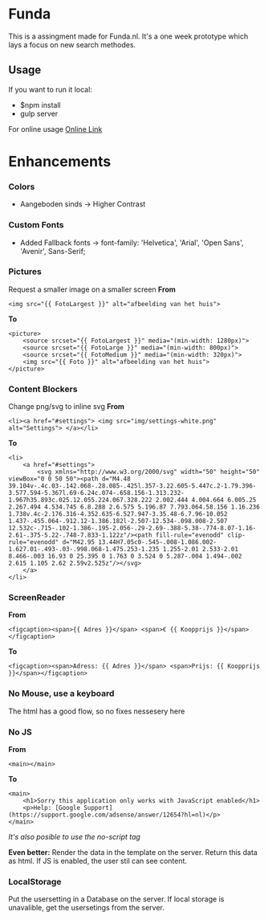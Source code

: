 # Funda
This is a assingment made for Funda.nl. It's a one week prototype which lays a focus on new search methodes.

## Usage
If you want to run it local:
* $npm install
* gulp server

For online usage
[Online Link](http://martijnnieuwenhuizen.nl/funda/)

# Enhancements
### Colors
* Aangeboden sinds -> Higher Contrast

### Custom Fonts
* Added Fallback fonts -> font-family: 'Helvetica', 'Arial', 'Open Sans', 'Avenir', Sans-Serif;

### Pictures
Request a smaller image on a smaller screen
**From**
```
<img src="{{ FotoLargest }}" alt="afbeelding van het huis">
```
**To**
```
<picture>
    <source srcset="{{ FotoLargest }}" media="(min-width: 1280px)">
    <source srcset="{{ FotoLarge }}" media="(min-width: 800px)">
    <source srcset="{{ FotoMedium }}" media="(min-width: 320px)">
    <img src="{{ Foto }}" alt="afbeelding van het huis">	
</picture>
```

### Content Blockers
Change png/svg to inline svg
**From**
```
<li><a href="#settings"> <img src="img/settings-white.png" alt="Settings"> </a></li>
```
**To**
```
<li>
	<a href="#settings"> 
		<svg xmlns="http://www.w3.org/2000/svg" width="50" height="50" viewBox="0 0 50 50"><path d="M4.48 39.104v-.4c.03-.142.068-.28.085-.425l.357-3.22.605-5.447c.2-1.79.396-3.577.594-5.367l.69-6.24c.074-.658.156-1.313.232-1.967h35.893c.025.12.055.224.067.328.222 2.002.444 4.004.664 6.005.25 2.267.494 4.534.745 6.8.288 2.6.575 5.196.87 7.793.064.58.156 1.16.236 1.738v.4c-2.176.316-4.352.635-6.527.947-3.35.48-6.7.96-10.052 1.437-.455.064-.912.12-1.386.182l-2.507-12.534-.098.008-2.507 12.532c-.715-.102-1.386-.195-2.056-.29-2.69-.388-5.38-.774-8.07-1.16-2.61-.375-5.22-.748-7.833-1.122z"/><path fill-rule="evenodd" clip-rule="evenodd" d="M42.95 13.44H7.05c0-.545-.008-1.086.002-1.627.01-.493-.03-.998.068-1.475.253-1.235 1.255-2.01 2.533-2.01 8.466-.003 16.93 0 25.395 0 1.763 0 3.524 0 5.287-.004 1.494-.002 2.615 1.105 2.62 2.59v2.525z"/></svg>
	</a>
</li>
```


### ScreenReader
**From**
```
<figcaption><span>{{ Adres }}</span> <span>€ {{ Koopprijs }}</span></figcaption>
```
**To**
```
<figcaption><span>Adress: {{ Adres }}</span> <span>Prijs: {{ Koopprijs }}</span></figcaption>	
```

### No Mouse, use a keyboard
The html has a good flow, so no fixes nessesery here

### No JS
**From**
```
<main></main>
```
**To**
```
<main>
	<h1>Sorry this application only works with JavaScript enabled</h1>
	<p>Help: [Google Support](https://support.google.com/adsense/answer/12654?hl=nl)</p>
</main>
```
*It's also posible to use the no-script tag*

**Even better:**
Render the data in the template on the server. Return this data as html. 
If JS is enabled, the user stil can see content.

### LocalStorage
Put the usersetting in a Database on the server.
If local storage is unavalible, get the usersetings from the server.

